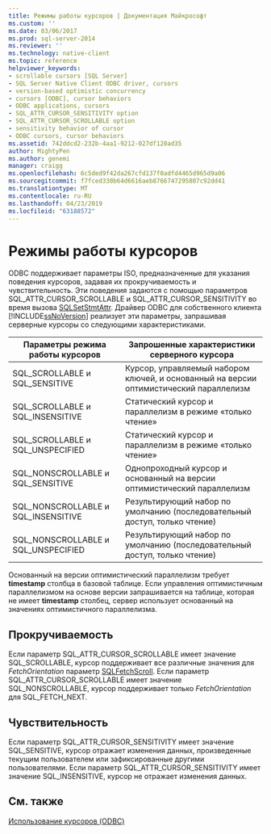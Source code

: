 ```yaml
---
title: Режимы работы курсоров | Документация Майкрософт
ms.custom: ''
ms.date: 03/06/2017
ms.prod: sql-server-2014
ms.reviewer: ''
ms.technology: native-client
ms.topic: reference
helpviewer_keywords:
- scrollable cursors [SQL Server]
- SQL Server Native Client ODBC driver, cursors
- version-based optimistic concurrency
- cursors [ODBC], cursor behaviors
- ODBC applications, cursors
- SQL_ATTR_CURSOR_SENSITIVITY option
- SQL_ATTR_CURSOR_SCROLLABLE option
- sensitivity behavior of cursor
- ODBC cursors, cursor behaviors
ms.assetid: 742ddcd2-232b-4aa1-9212-027df120ad35
author: MightyPen
ms.author: genemi
manager: craigg
ms.openlocfilehash: 6c5ded9f42da267cfd137f0adfd4465d965d9a06
ms.sourcegitcommit: f7fced330b64d6616aeb8766747295807c92dd41
ms.translationtype: MT
ms.contentlocale: ru-RU
ms.lasthandoff: 04/23/2019
ms.locfileid: "63188572"
---
```

# <a name="cursor-behaviors"></a>Режимы работы курсоров
  ODBC поддерживает параметры ISO, предназначенные для указания поведения курсоров, задавая их прокручиваемость и чувствительность. Эти поведения задаются с помощью параметров SQL_ATTR_CURSOR_SCROLLABLE и SQL_ATTR_CURSOR_SENSITIVITY во время вызова [SQLSetStmtAttr](../native-client-odbc-api/sqlsetstmtattr.md). Драйвер ODBC для собственного клиента [!INCLUDE[ssNoVersion](../../includes/ssnoversion-md.md)] реализует эти параметры, запрашивая серверные курсоры со следующими характеристиками.  
  
|Параметры режима работы курсоров|Запрошенные характеристики серверного курсора|  
|------------------------------|---------------------------------------------|  
|SQL_SCROLLABLE и SQL_SENSITIVE|Курсор, управляемый набором ключей, и основанный на версии оптимистический параллелизм|  
|SQL_SCROLLABLE и SQL_INSENSITIVE|Статический курсор и параллелизм в режиме «только чтение»|  
|SQL_SCROLLABLE и SQL_UNSPECIFIED|Статический курсор и параллелизм в режиме «только чтение»|  
|SQL_NONSCROLLABLE и SQL_SENSITIVE|Однопроходный курсор и основанный на версии оптимистический параллелизм|  
|SQL_NONSCROLLABLE и SQL_INSENSITIVE|Результирующий набор по умолчанию (последовательный доступ, только чтение)|  
|SQL_NONSCROLLABLE и SQL_UNSPECIFIED|Результирующий набор по умолчанию (последовательный доступ, только чтение)|  
  
 Основанный на версии оптимистический параллелизм требует **timestamp** столбца в базовой таблице. Если управления оптимистичным параллелизмом на основе версии запрашивается на таблице, которая не имеет **timestamp** столбец, сервер использует основанный на значениях оптимистичного параллелизма.  
  
## <a name="scrollability"></a>Прокручиваемость  
 Если параметр SQL_ATTR_CURSOR_SCROLLABLE имеет значение SQL_SCROLLABLE, курсор поддерживает все различные значения для *FetchOrientation* параметр [SQLFetchScroll](../native-client-odbc-api/sqlfetchscroll.md). Если параметр SQL_ATTR_CURSOR_SCROLLABLE имеет значение SQL_NONSCROLLABLE, курсор поддерживает только *FetchOrientation* для SQL_FETCH_NEXT.  
  
## <a name="sensitivity"></a>Чувствительность  
 Если параметр SQL_ATTR_CURSOR_SENSITIVITY имеет значение SQL_SENSITIVE, курсор отражает изменения данных, произведенные текущим пользователем или зафиксированные другими пользователями. Если параметр SQL_ATTR_CURSOR_SENSITIVITY имеет значение SQL_INSENSITIVE, курсор не отражает изменения данных.  
  
## <a name="see-also"></a>См. также  
 [Использование курсоров &#40;ODBC&#41;](using-cursors-odbc.md)  
  
  
